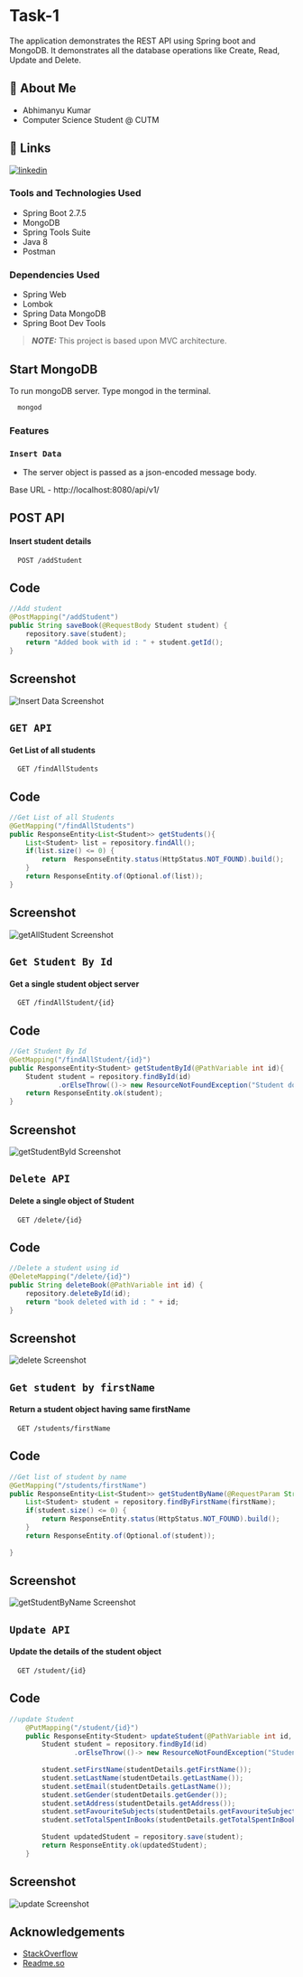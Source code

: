 
# Task-1

The application demonstrates the REST API using Spring boot and MongoDB. It demonstrates all the database operations like Create, Read, Update and Delete.


## 🚀 About Me
* Abhimanyu Kumar
* Computer Science Student @ CUTM
## 🔗 Links
[![linkedin](https://img.shields.io/badge/linkedin-0A66C2?style=for-the-badge&logo=linkedin&logoColor=white)](https://www.linkedin.com/in/abhimanyu-k-00b40611a/)



### Tools and Technologies Used
* Spring Boot 2.7.5
* MongoDB
* Spring Tools Suite
* Java 8
* Postman

### Dependencies Used
* Spring Web
* Lombok
* Spring Data MongoDB
* Spring Boot Dev Tools

> **_NOTE:_**  This project is based upon MVC architecture.


## Start MongoDB

To run mongoDB server. Type mongod in the terminal.

```bash
  mongod
```

### Features
### `Insert Data`
* The server object is passed as a json-encoded message body.

Base URL - http://localhost:8080/api/v1/
## POST API

#### Insert student details 

```http
  POST /addStudent
```


## Code

```java
//Add student 
@PostMapping("/addStudent")
public String saveBook(@RequestBody Student student) {
	repository.save(student);
	return "Added book with id : " + student.getId();
}
```


## Screenshot

![Insert Data Screenshot](./Screenshots/insertData.jpg)


## `GET API`

#### Get List of all students

```http
  GET /findAllStudents
```


## Code

```java
//Get List of all Students 
@GetMapping("/findAllStudents")
public ResponseEntity<List<Student>> getStudents(){
	List<Student> list = repository.findAll();
	if(list.size() <= 0) {
		return 	ResponseEntity.status(HttpStatus.NOT_FOUND).build();
	}
	return ResponseEntity.of(Optional.of(list));
}
```


## Screenshot

![getAllStudent Screenshot](./Screenshots/getAllStudent.jpg)

## `Get Student By Id`

#### Get a single student object server

```http
  GET /findAllStudent/{id}
```


## Code

```java
//Get Student By Id
@GetMapping("/findAllStudent/{id}")
public ResponseEntity<Student> getStudentById(@PathVariable int id){
	Student student = repository.findById(id)
			.orElseThrow(()-> new ResourceNotFoundException("Student don't exist with id : " + id));
	return ResponseEntity.ok(student);
}
```


## Screenshot

![getStudentById Screenshot](./Screenshots/getStudentById.jpg)

## `Delete API`

#### Delete a single object of Student

```http
  GET /delete/{id}
```


## Code

```java
//Delete a student using id
@DeleteMapping("/delete/{id}")
public String deleteBook(@PathVariable int id) {
	repository.deleteById(id);
	return "book deleted with id : " + id;
}
```


## Screenshot

![delete Screenshot](./Screenshots/delete.jpg)

## `Get student by firstName`

#### Return a student object having same firstName

```http
  GET /students/firstName
```


## Code

```java
//Get list of student by name
@GetMapping("/students/firstName")
public ResponseEntity<List<Student>> getStudentByName(@RequestParam String firstName){
	List<Student> student = repository.findByFirstName(firstName);
	if(student.size() <= 0) {
		return ResponseEntity.status(HttpStatus.NOT_FOUND).build();
	}
	return ResponseEntity.of(Optional.of(student));
		
}
```


## Screenshot

![getStudentByName Screenshot](./Screenshots/getStudentByName.jpg)


## `Update API`

#### Update the details of the student object

```http
  GET /student/{id}
```


## Code

```java
//update Student
	@PutMapping("/student/{id}")
	public ResponseEntity<Student> updateStudent(@PathVariable int id, @RequestBody Student studentDetails){
		Student student = repository.findById(id)
				.orElseThrow(()-> new ResourceNotFoundException("Student don't exit with id : " + id));
		
		student.setFirstName(studentDetails.getFirstName());
		student.setLastName(studentDetails.getLastName());
		student.setEmail(studentDetails.getLastName());
		student.setGender(studentDetails.getGender());
		student.setAddress(studentDetails.getAddress());
		student.setFavouriteSubjects(studentDetails.getFavouriteSubjects());
		student.setTotalSpentInBooks(studentDetails.getTotalSpentInBooks());
			
		Student updatedStudent = repository.save(student);
		return ResponseEntity.ok(updatedStudent);
	}
```


## Screenshot

![update Screenshot](./Screenshots/update.jpg)







## Acknowledgements

 - [StackOverflow](https://stackoverflow.com/)
 - [Readme.so](https://readme.so/editor)
 

